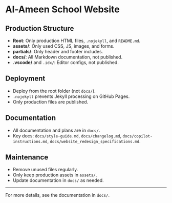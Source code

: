 # Al-Ameen School Website

## Production Structure

- **Root**: Only production HTML files, `.nojekyll`, and `README.md`.
- **assets/**: Only used CSS, JS, images, and forms.
- **partials/**: Only header and footer includes.
- **docs/**: All Markdown documentation, not published.
- **.vscode/** and `.idx/`: Editor configs, not published.

## Deployment
- Deploy from the root folder (not `docs/`).
- `.nojekyll` prevents Jekyll processing on GitHub Pages.
- Only production files are published.

## Documentation
- All documentation and plans are in `docs/`.
- Key docs: `docs/style-guide.md`, `docs/changelog.md`, `docs/copilot-instructions.md`, `docs/website_redesign_specifications.md`.

## Maintenance
- Remove unused files regularly.
- Only keep production assets in `assets/`.
- Update documentation in `docs/` as needed.

---

For more details, see the documentation in `docs/`.